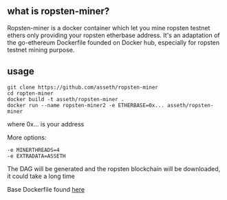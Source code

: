 ## what is ropsten-miner?

Ropsten-miner is a docker container which let you mine ropsten testnet ethers only providing your ropsten etherbase address. It's an adaptation of the go-ethereum Dockerfile founded on Docker hub, especially for ropsten testnet mining purpose.

## usage

    git clone https://github.com/asseth/ropsten-miner
    cd ropten-miner
    docker build -t asseth/ropsten-miner .
    docker run --name ropsten-miner2 -e ETHERBASE=0x... asseth/ropsten-miner

where 0x... is your address

More options:

    -e MINERTHREADS=4
    -e EXTRADATA=ASSETH

The DAG will be generated and the ropsten blockchain will be downloaded, it could take a long time


Base Dockerfile found [here](https://hub.docker.com/r/ethereum/client-go/~/dockerfile/)
